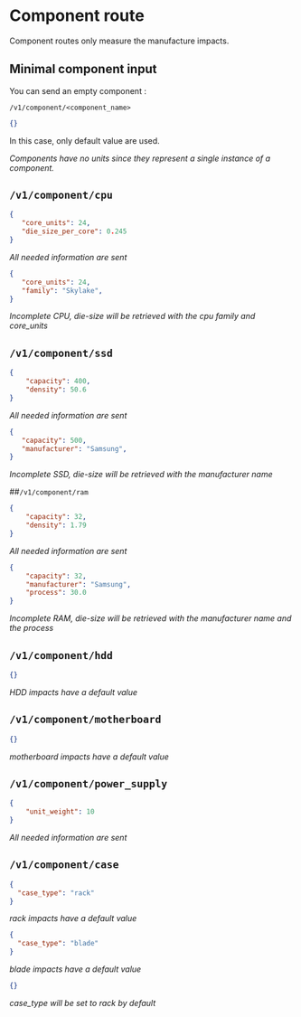 # Component route

Component routes only measure the manufacture impacts.

## Minimal component input

You can send an empty component :

```/v1/component/<component_name>```

``` json
{}
```

In this case, only default value are used.

*Components have no units since they represent a single instance of a component.*

## ```/v1/component/cpu```

``` json
{
   "core_units": 24,
   "die_size_per_core": 0.245
}
```
*All needed information are sent*

``` json
{
   "core_units": 24,
   "family": "Skylake",
}
```
*Incomplete CPU, die-size will be retrieved with the cpu family and core_units*


## ```/v1/component/ssd```

``` json
{
    "capacity": 400,
    "density": 50.6
}
```
*All needed information are sent*

``` json
{
   "capacity": 500,
   "manufacturer": "Samsung",
}
```
*Incomplete SSD, die-size will be retrieved with the manufacturer name*


##```/v1/component/ram```

``` json
{
    "capacity": 32,
    "density": 1.79
}
```
*All needed information are sent*

``` json
{           
    "capacity": 32,
    "manufacturer": "Samsung",
    "process": 30.0
}
```
*Incomplete RAM, die-size will be retrieved with the manufacturer name and the process*


## ```/v1/component/hdd```


``` json
{}
```
*HDD impacts have a default value*


## ```/v1/component/motherboard```

``` json
{}
```
*motherboard impacts have a default value*


## ```/v1/component/power_supply```

``` json
{
    "unit_weight": 10
}
```
*All needed information are sent*


## ```/v1/component/case```

``` json
{
  "case_type": "rack"
}
```
*rack impacts have a default value*

``` json
{
  "case_type": "blade"
}
```
*blade impacts have a default value*

``` json
{}
```
*case_type will be set to rack by default*
